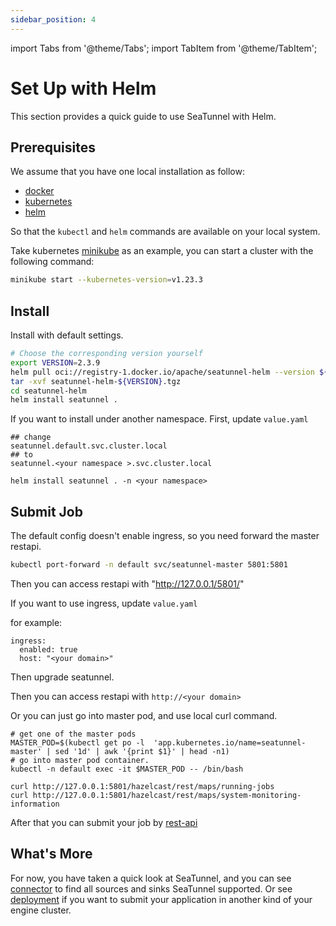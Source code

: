 ```yaml
---
sidebar_position: 4
---
```


import Tabs from '@theme/Tabs';
import TabItem from '@theme/TabItem';

# Set Up with Helm

This section provides a quick guide to use SeaTunnel with Helm.

## Prerequisites

We assume that you have one local installation as follow:

- [docker](https://docs.docker.com/)
- [kubernetes](https://kubernetes.io/)
- [helm](https://helm.sh/docs/intro/quickstart/)

So that the `kubectl` and `helm` commands are available on your local system.

Take kubernetes [minikube](https://minikube.sigs.k8s.io/docs/start/) as an example, you can start a cluster with the following command:

```bash
minikube start --kubernetes-version=v1.23.3
```

## Install

Install with default settings.
```bash
# Choose the corresponding version yourself
export VERSION=2.3.9
helm pull oci://registry-1.docker.io/apache/seatunnel-helm --version ${VERSION}
tar -xvf seatunnel-helm-${VERSION}.tgz
cd seatunnel-helm
helm install seatunnel .
```

If you want to install under another namespace.
First, update `value.yaml`
```
## change
seatunnel.default.svc.cluster.local
## to
seatunnel.<your namespace >.svc.cluster.local

helm install seatunnel . -n <your namespace>
```

## Submit Job

The default config doesn't enable ingress, so you need forward the master restapi.
```bash
kubectl port-forward -n default svc/seatunnel-master 5801:5801
```
Then you can access restapi with "http://127.0.0.1/5801/"

If you want to use ingress, update `value.yaml`

for example:
```commandline
ingress:
  enabled: true
  host: "<your domain>"
```
Then upgrade seatunnel.

Then you can access restapi with `http://<your domain>`

Or you can just go into master pod, and use local curl command.
```commandline
# get one of the master pods
MASTER_POD=$(kubectl get po -l  'app.kubernetes.io/name=seatunnel-master' | sed '1d' | awk '{print $1}' | head -n1)
# go into master pod container.
kubectl -n default exec -it $MASTER_POD -- /bin/bash

curl http://127.0.0.1:5801/hazelcast/rest/maps/running-jobs
curl http://127.0.0.1:5801/hazelcast/rest/maps/system-monitoring-information
```

After that you can submit your job by [rest-api](../../seatunnel-engine/rest-api-v2.md)

## What's More

For now, you have taken a quick look at SeaTunnel, and you can see [connector](../../connector-v2) to find all sources and sinks SeaTunnel supported.
Or see [deployment](../../seatunnel-engine/deployment.md) if you want to submit your application in another kind of your engine cluster.
